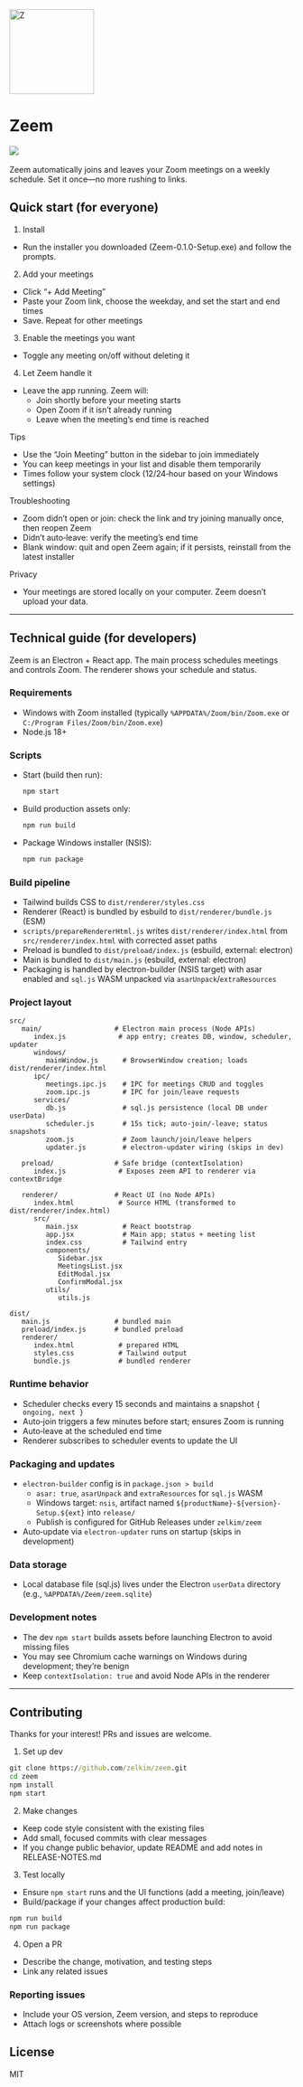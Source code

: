 <img width="150" height="150" alt="Z" src="https://github.com/user-attachments/assets/e97a2604-619c-4545-8dcd-bfc20f9a4b23" />

# Zeem
<img src='https://img.shields.io/badge/DLSU-ORGLIFE-100000?style=for-the-badge&logoColor=white&labelColor=00703C&color=333333'/>  <img alt='' src='https://img.shields.io/badge/DLSU-CCS-100000?style=for-the-badge&logo=&logoColor=white&labelColor=00703C&color=333333'/>  <img alt='' src='https://img.shields.io/badge/LSCS-r&d-100000?style=for-the-badge&logo=&logoColor=white&labelColor=01087D&color=001DCB'/>

Zeem automatically joins and leaves your Zoom meetings on a weekly schedule. Set it once—no more rushing to links.

## Quick start (for everyone)

1) Install
- Run the installer you downloaded (Zeem-0.1.0-Setup.exe) and follow the prompts.

2) Add your meetings
- Click “+ Add Meeting”
- Paste your Zoom link, choose the weekday, and set the start and end times
- Save. Repeat for other meetings

3) Enable the meetings you want
- Toggle any meeting on/off without deleting it

4) Let Zeem handle it
- Leave the app running. Zeem will:
   - Join shortly before your meeting starts
   - Open Zoom if it isn’t already running
   - Leave when the meeting’s end time is reached

Tips
- Use the “Join Meeting” button in the sidebar to join immediately
- You can keep meetings in your list and disable them temporarily
- Times follow your system clock (12/24‑hour based on your Windows settings)

Troubleshooting
- Zoom didn’t open or join: check the link and try joining manually once, then reopen Zeem
- Didn’t auto‑leave: verify the meeting’s end time
- Blank window: quit and open Zeem again; if it persists, reinstall from the latest installer

Privacy
- Your meetings are stored locally on your computer. Zeem doesn’t upload your data.

---

## Technical guide (for developers)

Zeem is an Electron + React app. The main process schedules meetings and controls Zoom. The renderer shows your schedule and status.

### Requirements
- Windows with Zoom installed (typically `%APPDATA%/Zoom/bin/Zoom.exe` or `C:/Program Files/Zoom/bin/Zoom.exe`)
- Node.js 18+

### Scripts
- Start (build then run):
   ```cmd
   npm start
   ```
- Build production assets only:
   ```cmd
   npm run build
   ```
- Package Windows installer (NSIS):
   ```cmd
   npm run package
   ```

### Build pipeline
- Tailwind builds CSS to `dist/renderer/styles.css`
- Renderer (React) is bundled by esbuild to `dist/renderer/bundle.js` (ESM)
- `scripts/prepareRendererHtml.js` writes `dist/renderer/index.html` from `src/renderer/index.html` with corrected asset paths
- Preload is bundled to `dist/preload/index.js` (esbuild, external: electron)
- Main is bundled to `dist/main.js` (esbuild, external: electron)
- Packaging is handled by electron-builder (NSIS target) with asar enabled and `sql.js` WASM unpacked via `asarUnpack`/`extraResources`

### Project layout

```
src/
   main/                  # Electron main process (Node APIs)
      index.js             # app entry; creates DB, window, scheduler, updater
      windows/
         mainWindow.js      # BrowserWindow creation; loads dist/renderer/index.html
      ipc/
         meetings.ipc.js    # IPC for meetings CRUD and toggles
         zoom.ipc.js        # IPC for join/leave requests
      services/
         db.js              # sql.js persistence (local DB under userData)
         scheduler.js       # 15s tick; auto-join/-leave; status snapshots
         zoom.js            # Zoom launch/join/leave helpers
         updater.js         # electron-updater wiring (skips in dev)

   preload/               # Safe bridge (contextIsolation)
      index.js             # Exposes zeem API to renderer via contextBridge

   renderer/              # React UI (no Node APIs)
      index.html           # Source HTML (transformed to dist/renderer/index.html)
      src/
         main.jsx           # React bootstrap
         app.jsx            # Main app; status + meeting list
         index.css          # Tailwind entry
         components/
            Sidebar.jsx
            MeetingsList.jsx
            EditModal.jsx
            ConfirmModal.jsx
         utils/
            utils.js

dist/
   main.js                # bundled main
   preload/index.js       # bundled preload
   renderer/
      index.html           # prepared HTML
      styles.css           # Tailwind output
      bundle.js            # bundled renderer
```

### Runtime behavior
- Scheduler checks every 15 seconds and maintains a snapshot `{ ongoing, next }`
- Auto‑join triggers a few minutes before start; ensures Zoom is running
- Auto‑leave at the scheduled end time
- Renderer subscribes to scheduler events to update the UI

### Packaging and updates
- `electron-builder` config is in `package.json > build`
   - `asar: true`, `asarUnpack` and `extraResources` for `sql.js` WASM
   - Windows target: `nsis`, artifact named `${productName}-${version}-Setup.${ext}` into `release/`
   - Publish is configured for GitHub Releases under `zelkim/zeem`
- Auto‑update via `electron-updater` runs on startup (skips in development)

### Data storage
- Local database file (sql.js) lives under the Electron `userData` directory (e.g., `%APPDATA%/Zeem/zeem.sqlite`)

### Development notes
- The dev `npm start` builds assets before launching Electron to avoid missing files
- You may see Chromium cache warnings on Windows during development; they’re benign
- Keep `contextIsolation: true` and avoid Node APIs in the renderer

---

## Contributing

Thanks for your interest! PRs and issues are welcome.

1) Set up dev
```cmd
git clone https://github.com/zelkim/zeem.git
cd zeem
npm install
npm start
```

2) Make changes
- Keep code style consistent with the existing files
- Add small, focused commits with clear messages
- If you change public behavior, update README and add notes in RELEASE-NOTES.md

3) Test locally
- Ensure `npm start` runs and the UI functions (add a meeting, join/leave)
- Build/package if your changes affect production build:
```cmd
npm run build
npm run package
```

4) Open a PR
- Describe the change, motivation, and testing steps
- Link any related issues

### Reporting issues
- Include your OS version, Zeem version, and steps to reproduce
- Attach logs or screenshots where possible

## License
MIT
